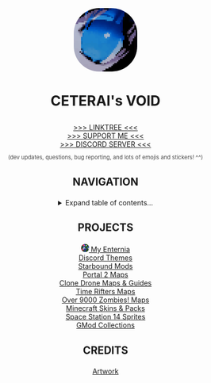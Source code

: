 <div align="center">
    <img src="art/ceterai.gif" style="border-radius: 40%;" width="128px" height="128px" alt="CeterEye">
</div>

<h1 align="center">

<b>CETERAI's VOID</b>

</h1>

<div align="center">
<a class="ct_button" href="https://linktr.ee/ceterai">>>> LINKTREE <<<</a>
</div>
<div align="center">
<a class="ct_button" href="https://www.buymeacoffee.com/ceterai">>>> SUPPORT ME <<<</a>
</div>
<div align="center">
<a class="ct_button" href="https://discord.gg/gGEwZ5vbgr">>>> DISCORD SERVER <<<</a>
<p align="center" style="font-size: 80%; opacity: 80%;">
(dev updates, questions, bug reporting, and lots of emojis and stickers! ^^)
</p>

</div>

<h2 align="center">

<b>NAVIGATION</b>

</h2>

<details markdown="1">
<summary align="center">Expand table of contents...</summary>

- [Home](/)
  - [My Enternia](/MyEnternia)
    - [Mods](/MyEnternia/Mods)
    - [Wiki](/MyEnternia/Wiki)
  - [Discord Themes](/DiscordThemes)

</details>

<h2 align="center">

<b>PROJECTS</b>

</h2>

<div id="user-content-toc">
<ul align="center" style="list-style-type: none; padding: 0; margin: 0;">

<li><a class="ct_button" href="MyEnternia"><img class="ct_icon" src="https://raw.githubusercontent.com/Ceterai/Enternia/main/interface/bookmarks/icons/ct_alterash_planet.png" alt="Alterash"> My Enternia</a></li>
<li><a class="ct_button" href="DiscordThemes">Discord Themes</a></li>
<li><a class="ct_button" href="https://steamcommunity.com/id/ceterai/myworkshopfiles/?appid=211820">Starbound Mods</a></li>
<li><a class="ct_button" href="Portal2">Portal 2 Maps</a></li>
<li><a class="ct_button" href="CDDZ">Clone Drone Maps & Guides</a></li>
<li><a class="ct_button" href="TimeRifters">Time Rifters Maps</a></li>
<li><a class="ct_button" href="O9000Z">Over 9000 Zombies! Maps</a></li>
<li><a class="ct_button" href="Minecraft">Minecraft Skins & Packs</a></li>
<li><a class="ct_button" href="https://github.com/Ceterai/AltaSS14Sprites">Space Station 14 Sprites</a></li>
<li><a class="ct_button" href="GMod">GMod Collections</a></li>

</ul>
</div>

<h2 align="center">

<b>CREDITS</b>

</h2>

<div id="user-content-toc">
<ul align="center" style="list-style-type: none; padding: 0; margin: 0;">

<li><a class="ct_button" href="/art/">Artwork</a></li>

</ul>
</div>
